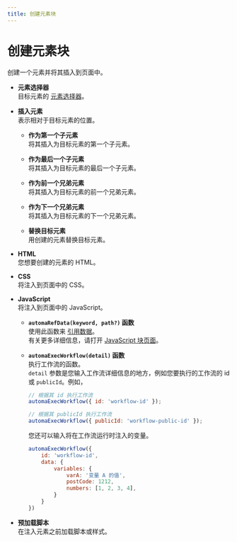 ```yaml
---
title: 创建元素块
---
```


# 创建元素块

创建一个元素并将其插入到页面中。

- **元素选择器** <br>
	目标元素的 [元素选择器](../workflow/element-selector.md)。
	
- **插入元素**<br>
	表示相对于目标元素的位置。
	- **作为第一个子元素**<br>
		将其插入为目标元素的第一个子元素。
	
	- **作为最后一个子元素**<br>
		将其插入为目标元素的最后一个子元素。
	
	- **作为前一个兄弟元素**<br>
		将其插入为目标元素的前一个兄弟元素。
	
	- **作为下一个兄弟元素**<br>
		将其插入为目标元素的下一个兄弟元素。
	
	- **替换目标元素**<br>
		用创建的元素替换目标元素。

- **HTML**<br>
	您想要创建的元素的 HTML。

- **CSS**<br>
	将注入到页面中的 CSS。

- **JavaScript**<br>
	将注入到页面中的 JavaScript。
	- **`automaRefData(keyword, path?)` 函数**<br>
		使用此函数来 [引用数据](../workflow/expressions.md)。 <br>
		有关更多详细信息，请打开 [JavaScript 块页面](/blocks/javascript-code.html#automarefdata-keyword-path)。
	
	- **`automaExecWorkflow(detail)` 函数**<br>
		执行工作流的函数。 <br>
		`detail` 参数是您输入工作流详细信息的地方，例如您要执行的工作流的 id 或 `publicId`。例如，
		```js
		// 根据其 id 执行工作流
		automaExecWorkflow({ id: 'workflow-id' });

		// 根据其 publicId 执行工作流
		automaExecWorkflow({ publicId: 'workflow-public-id' });
		```
		您还可以输入将在工作流运行时注入的变量。
		```js
		automaExecWorkflow({
			id: 'workflow-id',
			data: {
				variables: {
					varA: '变量 A 的值',
					postCode: 1212,
					numbers: [1, 2, 3, 4],
				}
			}
		})
		```
- **预加载脚本**<br>
	在注入元素之前加载脚本或样式。

<!--@include: ../parts/blocks-interaction-note.md-->